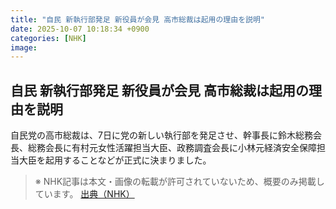 ```yaml
---
title: "自民 新執行部発足 新役員が会見 高市総裁は起用の理由を説明"
date: 2025-10-07 10:18:34 +0900
categories: [NHK]
image: 
---
```

## 自民 新執行部発足 新役員が会見 高市総裁は起用の理由を説明

自民党の高市総裁は、7日に党の新しい執行部を発足させ、幹事長に鈴木総務会長、総務会長に有村元女性活躍担当大臣、政務調査会長に小林元経済安全保障担当大臣を起用することなどが正式に決まりました。

> ※ NHK記事は本文・画像の転載が許可されていないため、概要のみ掲載しています。
[出典（NHK）](http://www3.nhk.or.jp/news/html/20251007/k10014942651000.html)
